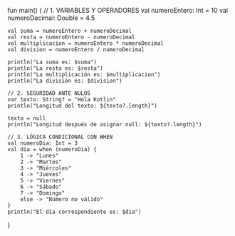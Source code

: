 fun main() {
    // 1. VARIABLES Y OPERADORES
    val numeroEntero: Int = 10
    val numeroDecimal: Double = 4.5

    val suma = numeroEntero + numeroDecimal
    val resta = numeroEntero - numeroDecimal
    val multiplicacion = numeroEntero * numeroDecimal
    val division = numeroEntero / numeroDecimal

    println("La suma es: $suma")
    println("La resta es: $resta")
    println("La multiplicación es: $multiplicacion")
    println("La división es: $division")

    // 2. SEGURIDAD ANTE NULOS
    var texto: String? = "Hola Kotlin"
    println("Longitud del texto: ${texto?.length}")

    texto = null
    println("Longitud después de asignar null: ${texto?.length}")
    
    // 3. LÓGICA CONDICIONAL CON WHEN
    val numeroDia: Int = 3
    val dia = when (numeroDia) {
        1 -> "Lunes"
        2 -> "Martes"
        3 -> "Miércoles"
        4 -> "Jueves"
        5 -> "Viernes"
        6 -> "Sábado"
        7 -> "Domingo"
        else -> "Número no válido"
    }
    println("El día correspondiente es: $dia")

    
}
